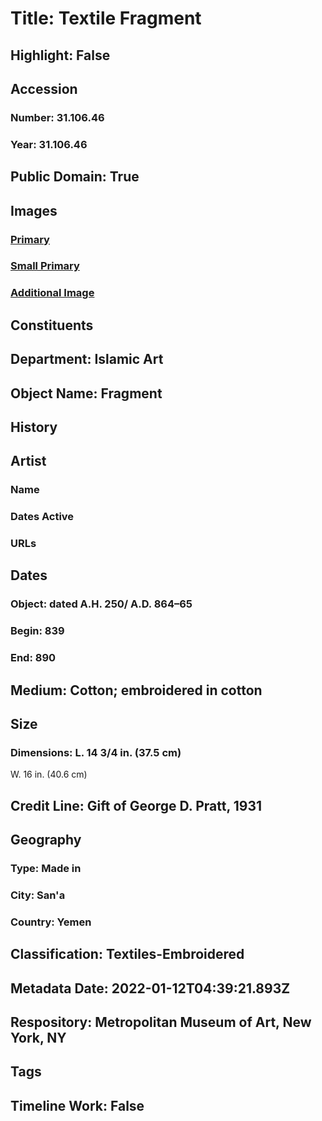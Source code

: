 # Title: Textile Fragment
## Highlight: False
## Accession
### Number: 31.106.46
### Year: 31.106.46
## Public Domain: True
## Images
### [Primary](https://images.metmuseum.org/CRDImages/is/original/sf31-106-46.jpg)
### [Small Primary](https://images.metmuseum.org/CRDImages/is/web-large/sf31-106-46.jpg)
### [Additional Image](https://images.metmuseum.org/CRDImages/is/original/85766.jpg)
## Constituents
## Department: Islamic Art
## Object Name: Fragment
## History
## Artist
### Name
### Dates Active
### URLs
## Dates
### Object: dated A.H. 250/ A.D. 864–65
### Begin: 839
### End: 890
## Medium: Cotton; embroidered in cotton
## Size
### Dimensions: L. 14 3/4 in. (37.5 cm)
W. 16 in. (40.6 cm)
## Credit Line: Gift of George D. Pratt, 1931
## Geography
### Type: Made in
### City: San'a
### Country: Yemen
## Classification: Textiles-Embroidered
## Metadata Date: 2022-01-12T04:39:21.893Z
## Respository: Metropolitan Museum of Art, New York, NY
## Tags
## Timeline Work: False
